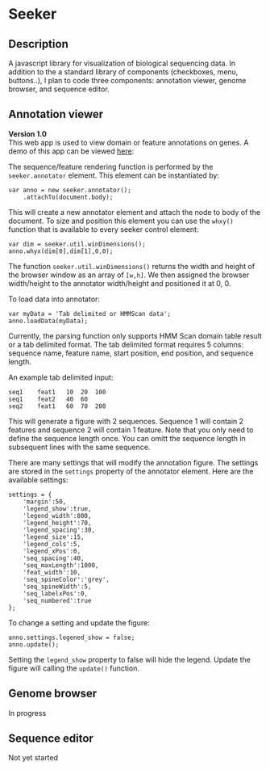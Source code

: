 # Seeker #


## Description ##
A javascript library for visualization of biological sequencing data. In addition to the a standard library of components (checkboxes, menu, buttons..), I plan to code three components: annotation viewer, genome browser, and sequence editor. 

## Annotation viewer ##
**Version 1.0**  
This web app is used to view domain or feature annotations on genes. A demo of this app can be viewed [here](http://www.nextgenetics.net/tools/anno_view/annotator.html):  

The sequence/feature rendering function is performed by the `seeker.annotator` element. This element can be instantiated by:

    var anno = new seeker.annotator();
        .attachTo(document.body);

This will create a new annotator element and attach the node to body of the document. To size and position this element you can use the `whxy()` function that is available to every seeker control element:  

    var dim = seeker.util.winDimensions();
    anno.whyx(dim[0],dim[1],0,0);

The function `seeker.util.winDimensions()` returns the width and height of the browser window as an array of `[w,h]`. We then assigned the browser width/height to the annotator width/height and positioned it at 0, 0.

To load data into annotator:

    var myData = 'Tab delimited or HMMScan data';
    anno.loadData(myData);

Currently, the parsing function only supports HMM Scan domain table result or a tab delimited format. The tab delimited format requires 5 columns: sequence name, feature name, start position, end position, and sequence length. 

An example tab delimited input:

    seq1	feat1	10	20	100
    seq1	feat2	40	60
    seq2	feat1	60	70	200

This will generate a figure with 2 sequences. Sequence 1 will contain 2 features and sequence 2 will contain 1 feature. Note that you only need to define the sequence length once. You can omitt the sequence length in subsequent lines with the same sequence.

There are many settings that will modify the annotation figure. The settings are stored in the `settings` property of the annotator element. Here are the available settings:

    settings = {
		'margin':50,
		'legend_show':true,
		'legend_width':800,
		'legend_height':70,
		'legend_spacing':30,
		'legend_size':15,
		'legend_cols':5,
		'legend_xPos':0,
		'seq_spacing':40,
		'seq_maxLength':1000,
		'feat_width':10,
		'seq_spineColor':'grey',
		'seq_spineWidth':5,
		'seq_labelxPos':0,
		'seq_numbered':true
	}; 

To change a setting and update the figure:
	
	anno.settings.legened_show = false;
	anno.update();

Setting the `legend_show` property to false will hide the legend. Update the figure will calling the `update()` function.

## Genome browser ##
In progress

## Sequence editor ##
Not yet started
